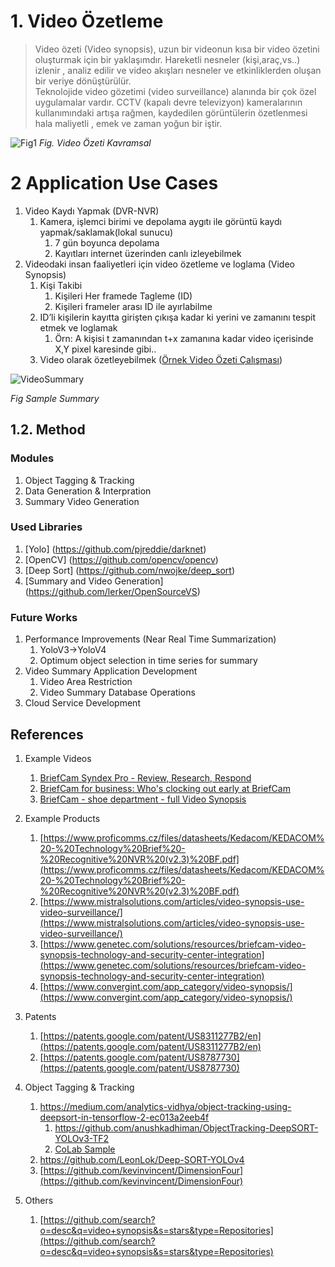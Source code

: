 # 1. Video Özetleme
> Video özeti (Video synopsis), uzun bir videonun kısa bir video özetini oluşturmak için bir yaklaşımdır. Hareketli nesneler (kişi,araç,vs..) izlenir , analiz edilir ve video akışları nesneler ve etkinliklerden oluşan bir veriye dönüştürülür.  
Teknolojide video gözetimi (video surveillance) alanında bir çok özel uygulamalar vardır. CCTV (kapalı devre televizyon) kameralarının kullanımındaki artışa rağmen, kaydedilen görüntülerin özetlenmesi hala maliyetli , emek ve zaman yoğun bir iştir.

![Fig1](https://i.ibb.co/Wpn3HhL/image.png)
*Fig. Video Özeti Kavramsal*
# 2 Application Use Cases
1. Video Kaydı Yapmak (DVR-NVR)
	1. Kamera, işlemci birimi ve depolama aygıtı ile görüntü kaydı yapmak/saklamak(lokal sunucu)
		1. 7 gün boyunca depolama
		2. Kayıtları internet üzerinden canlı izleyebilmek
2. Videodaki insan faaliyetleri için video özetleme ve loglama (Video Synopsis)
	1. Kişi Takibi
		1. Kişileri Her framede Tagleme (ID)
		2. Kişileri frameler arası ID ile ayırlabilme
	2. ID’li kişilerin kayıtta girişten çıkışa kadar ki yerini ve zamanını tespit etmek ve loglamak
		1. Örn: A kişisi  t zamanından t+x zamanına kadar video içerisinde X,Y pixel karesinde gibi..
	3. Video olarak özetleyebilmek ([Örnek Video Özeti Çalışması](https://www.youtube.com/watch?v=oezU4SkQFkU&ab_channel=BriefCam))
  
![VideoSummary](https://i.ibb.co/52pxM1B/image.png)
  
  *Fig Sample Summary*

## 1.2. Method
### Modules
 1. Object Tagging & Tracking
 2. Data Generation & Interpration
 3. Summary Video Generation

### Used Libraries
1. [Yolo] (https://github.com/pjreddie/darknet) 
2. [OpenCV] (https://github.com/opencv/opencv)
3. [Deep Sort] (https://github.com/nwojke/deep_sort)
4. [Summary and Video Generation] (https://github.com/lerker/OpenSourceVS)

### Future Works
1. Performance Improvements (Near Real Time Summarization)
	1. YoloV3->YoloV4
	2. Optimum object selection in time series for summary
2. Video Summary Application Development
	1. Video Area Restriction
	2. Video Summary Database Operations
3. Cloud Service Development

## References
1.  Example Videos
	1. [BriefCam Syndex Pro - Review, Research, Respond](https://www.youtube.com/watch?v=oezU4SkQFkU)
	2.	  [BriefCam for business: Who's clocking out early at BriefCam](https://www.youtube.com/watch?v=lHhqFEeDk08&list=PLWqMrMMWGxu4EVTJx3LWFZuztpii0clhD)
	3. [BriefCam - shoe department - full Video Synopsis](https://www.youtube.com/watch?v=kFViLl9rDC0&list=PLWqMrMMWGxu6BA9DcOkO604IA-TUtuxLK)
2.  Example Products
	1. [https://www.proficomms.cz/files/datasheets/Kedacom/KEDACOM%20-%20Technology%20Brief%20-%20Recognitive%20NVR%20(v2.3)%20BF.pdf](https://www.proficomms.cz/files/datasheets/Kedacom/KEDACOM%20-%20Technology%20Brief%20-%20Recognitive%20NVR%20(v2.3)%20BF.pdf)
	2.  [https://www.mistralsolutions.com/articles/video-synopsis-use-video-surveillance/](https://www.mistralsolutions.com/articles/video-synopsis-use-video-surveillance/)
	3.  [https://www.genetec.com/solutions/resources/briefcam-video-synopsis-technology-and-security-center-integration](https://www.genetec.com/solutions/resources/briefcam-video-synopsis-technology-and-security-center-integration)  
	4.  [https://www.convergint.com/app_category/video-synopsis/](https://www.convergint.com/app_category/video-synopsis/)
3.  Patents
	1.  [https://patents.google.com/patent/US8311277B2/en](https://patents.google.com/patent/US8311277B2/en)  
	2.  [https://patents.google.com/patent/US8787730](https://patents.google.com/patent/US8787730)

4. Object Tagging & Tracking
	1. https://medium.com/analytics-vidhya/object-tracking-using-deepsort-in-tensorflow-2-ec013a2eeb4f
		1. https://github.com/anushkadhiman/ObjectTracking-DeepSORT-YOLOv3-TF2
		2. [CoLab Sample](https://colab.research.google.com/drive/1GYuZ8GKEzrKHuA-hRQzA_K1ZgCWKrHWp#scrollTo=53NkVCGue5Uo)
	2. https://github.com/LeonLok/Deep-SORT-YOLOv4
	3. [https://github.com/kevinvincent/DimensionFour](https://github.com/kevinvincent/DimensionFour)

5. Others
	 1.  [https://github.com/search?o=desc&q=video+synopsis&s=stars&type=Repositories](https://github.com/search?o=desc&q=video+synopsis&s=stars&type=Repositories)
	

